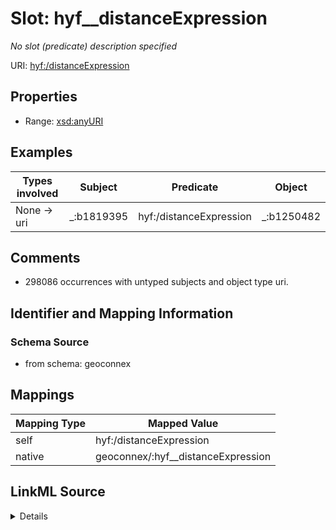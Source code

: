 

# Slot: hyf__distanceExpression


_No slot (predicate) description specified_





URI: [hyf:/distanceExpression](https://www.opengis.net/def/schema/hy_features/hyf/distanceExpression)



<!-- no inheritance hierarchy -->








## Properties

* Range: [xsd:anyURI](xsd:anyURI)






## Examples

| Types involved | Subject | Predicate | Object |
| --- | --- | --- | --- |
| None → uri | _:b1819395 | hyf:/distanceExpression | _:b1250482 |


## Comments

* 298086 occurrences with untyped subjects and object type uri.

## Identifier and Mapping Information







### Schema Source


* from schema: geoconnex




## Mappings

| Mapping Type | Mapped Value |
| ---  | ---  |
| self | hyf:/distanceExpression |
| native | geoconnex/:hyf__distanceExpression |




## LinkML Source

<details>
```yaml
name: hyf__distanceExpression
description: No slot (predicate) description specified
comments:
- 298086 occurrences with untyped subjects and object type uri.
examples:
- description: None → uri
  object:
    example_object: _:b1250482
    example_predicate: hyf:/distanceExpression
    example_subject: _:b1819395
from_schema: geoconnex
rank: 1000
slot_uri: hyf:/distanceExpression
alias: hyf__distanceExpression
range: uri

```
</details>